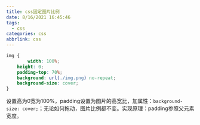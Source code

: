 ```yaml
---
title: css固定图片比例
date: 8/16/2021 16:45:46
tags:
  - css
categories: css
abbrlink: css
---
```


```css
img {
		width: 100%;
    height: 0;
    padding-top: 70%;
  	background: url(./img.png) no-repeat;
    background-size: cover;
}
```

设置高为0宽为100%，padding设置为图片的高宽比，加属性：`background-size: cover;`；无论如何拖动，图片比例都不变。实现原理：padding参照父元素宽度。

